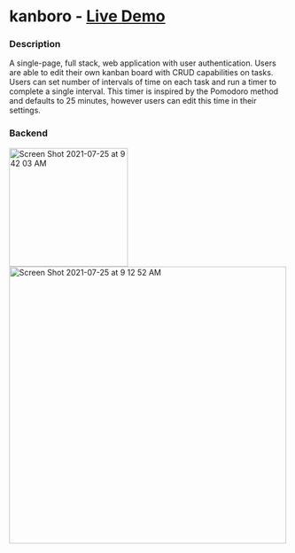 # kanboro - [Live Demo](https://kanboro.netlify.app/)

### Description

A single-page, full stack, web application with user authentication. Users are able to edit their own kanban board with CRUD capabilities on tasks. Users can set number of intervals of time on each task and run a timer to complete a single interval. This timer is inspired by the Pomodoro method and defaults to 25 minutes, however users can edit this time in their settings.

### Backend

<img width="214" alt="Screen Shot 2021-07-25 at 9 42 03 AM" src="https://user-images.githubusercontent.com/25832984/126901345-bbab51fa-0d22-4c6d-af1e-ebd4a8026672.png">

<img width="500" alt="Screen Shot 2021-07-25 at 9 12 52 AM" src="https://user-images.githubusercontent.com/25832984/126900347-75a7f9bd-2981-4cea-a919-22fc522e852e.png">

<!-- ### Developer Guide -->
